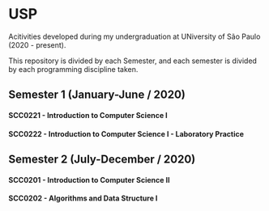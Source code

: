 # USP
Acitivities developed during my undergraduation at UNiversity of São Paulo (2020 - present).

This repository is divided by each Semester, and each semester is divided by each programming discipline taken.

## Semester 1 (January-June / 2020)
  #### SCC0221 - Introduction to Computer Science I
  #### SCC0222 - Introduction to Computer Science I - Laboratory Practice
  
## Semester 2 (July-December / 2020)
  #### SCC0201 - Introduction to Computer Science II
  #### SCC0202 - Algorithms and Data Structure I


